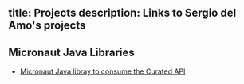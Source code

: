 title: Projects
description: Links to Sergio del Amo's projects
---

## Micronaut Java Libraries

- [Micronaut Java libray to consume the Curated API](https://sdelamo.github.io/curatedapi/index.html)